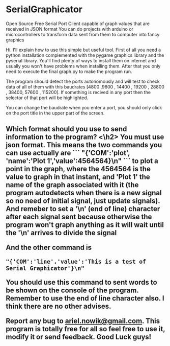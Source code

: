 # SerialGraphicator
Open Source Free Serial Port Client capable of graph values that are received in JSON format
You can do projects with arduino or microcontrollers to transform data sent from them to computer into fancy graphics

Hi. I'll explain how to use this simple but useful tool. First of all you need a python installation complemented with the pygame graphics library and the pyserial library. You'll find plenty of ways to install them on internet and usually you won't have problems when installing them. After that you only need to execute the final graph.py to make the program run.


The program should detect the ports autonomously and will test to check data of all of them with this baudrates [4800 ,9600 , 14400 , 19200 , 28800 , 38400, 57600 , 115200]. If something is recived in any port then the selector of that port will be highlighted. 

You can change the baudrate when you enter a port, you should only click on the port title in the upper part of the screen.


<h2>Which format should you use to send information to the program? <\h2>
You must use json format. This means the two commands you can use actually are
```
"{'COM':'plot', 'name':'Plot 1','value':4564564}\n"
```
to plot a point in the graph, where the 4564564 is the value to graph in that instant, and 'Plot 1' the name of the graph associated with it (the program autodetects when there is a new signal so no need of initial signal, just update signals). And remeber to set a '\n' (end of line) character after each signal sent because otherwise the program won't graph anything as it will wait until the '\n' arrives to divide the signal

And the other command is 
```
"{'COM':'line','value':'This is a test of Serial Graphicator'}\n"
```
You should use this command to sent words to be shown on the console of the program. Remember to use the end of line character also. I think there are no other advises.



Report any bug to ariel.nowik@gmail.com. This program is totally free for all so feel free to use it, modify it or send feedback. Good Luck guys!


